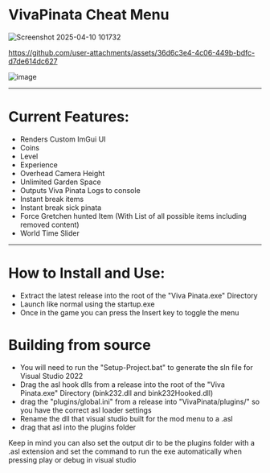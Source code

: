 # VivaPinata Cheat Menu
![Screenshot 2025-04-10 101732](https://github.com/user-attachments/assets/9f3db846-3d07-490a-84ea-80ec0a993b07)



https://github.com/user-attachments/assets/36d6c3e4-4c06-449b-bdfc-d7de614dc627


![image](https://github.com/user-attachments/assets/992052fa-219b-4786-b79c-8153f6b3f7f3)


---

# Current Features:
- Renders Custom ImGui UI
- Coins
- Level
- Experience
- Overhead Camera Height
- Unlimited Garden Space
- Outputs Viva Pinata Logs to console
- Instant break items
- Instant break sick pinata
- Force Gretchen hunted Item (With List of all possible items including removed content)
- World Time Slider

---

# How to Install and Use:
- Extract the latest release into the root of the "Viva Pinata.exe" Directory
- Launch like normal using the startup.exe
- Once in the game you can press the Insert key to toggle the menu

# Building from source
- You will need to run the "Setup-Project.bat" to generate the sln file for Visual Studio 2022
- Drag the asl hook dlls from a release into the root of the "Viva Pinata.exe" Directory (bink232.dll and bink232Hooked.dll)
- drag the "plugins/global.ini" from a release into "VivaPinata/plugins/" so you have the correct asl loader settings
- Rename the dll that visual studio built for the mod menu to a .asl
- drag that asl into the plugins folder

Keep in mind you can also set the output dir to be the plugins folder with a .asl extension and set the command to run the exe automatically when pressing play or debug in visual studio
